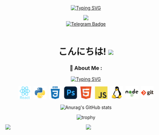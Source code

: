 <div align="center">
  
[![Typing SVG](https://readme-typing-svg.demolab.com?font=Jacquard+12&size=42&duration=3000&pause=500&color=765898&center=true&repeat=false&width=435&lines=frek666)](https://git.io/typing-svg)

<div id="header" align="center">
  <img src="https://media2.giphy.com/media/v1.Y2lkPTc5MGI3NjExaTJ0aGJpdmpkMG40eno1ejZodXpmc3NrNHJ5eHE3YjBheW1pcjZtcCZlcD12MV9pbnRlcm5hbF9naWZfYnlfaWQmY3Q9Zw/Gf1RA1jNSpbbuDE40m/giphy.gif" width="300"/>
</div>

<div id="badges">
  <a href="https://t.me/bootsudoroot">
    <img src="https://img.shields.io/badge/t.me-blue?style=for-the-badge&logo=telegram&logoColor=white" alt="Telegram Badge"/>
  </a>
</div>

<img src="https://komarev.com/ghpvc/?username=frek666&style=flat-square&color=blue" alt=""/>

<div align="center">
<h1>
 こんにちは!
  <img src="https://media.giphy.com/media/hvRJCLFzcasrR4ia7z/giphy.gif" width="25px"/>
</h1>


### 	:robot: About Me :

[![Typing SVG](https://readme-typing-svg.demolab.com?font=Jacquard+12&size=42&duration=3000&pause=500&color=765898&center=true&random=true&width=435&lines=developer;designer;artist;musician;Games;anime)](https://git.io/typing-svg)

<div>
  <img src="https://github.com/devicons/devicon/blob/master/icons/react/react-original-wordmark.svg" title="React" alt="React" width="40" height="40"/>&nbsp;
  <img src="https://github.com/devicons/devicon/blob/master/icons/python/python-original.svg" title="Python" alt="Python" width="40" height="40"/>&nbsp;
  <img src="https://github.com/devicons/devicon/blob/master/icons/css3/css3-plain-wordmark.svg"  title="CSS3" alt="CSS" width="40" height="40"/>&nbsp;
  <img src="https://github.com/devicons/devicon/blob/master/icons/photoshop/photoshop-original.svg" title="PHOTOSHOP" alt="PHOTOSHOP" width="40" height="40"/>&nbsp;
  <img src="https://github.com/devicons/devicon/blob/master/icons/html5/html5-original.svg" title="HTML5" alt="HTML" width="40" height="40"/>&nbsp;
  <img src="https://github.com/devicons/devicon/blob/master/icons/javascript/javascript-original.svg" title="JavaScript" alt="JavaScript" width="40" height="40"/>&nbsp;
   <img src="https://github.com/devicons/devicon/blob/master/icons/linux/linux-original.svg" title="LINUX" alt="LINUX" width="40" height="40"/>&nbsp;
  <img src="https://github.com/devicons/devicon/blob/master/icons/nodejs/nodejs-original-wordmark.svg" title="NodeJS" alt="NodeJS" width="40" height="40"/>&nbsp;
  <img src="https://github.com/devicons/devicon/blob/master/icons/git/git-original-wordmark.svg" title="Git" **alt="Git" width="40" height="40"/>
</div>

![Anurag's GitHub stats](https://github-readme-stats.vercel.app/api?username=frek666&hide=contribs,prs)

![trophy](https://github-profile-trophy.vercel.app/?username=frek666&column=3&margin-w=15&margin-h=15)

<div>
  <img height="170" align="left" src="https://github-readme-stats.vercel.app/api?username=frek666&count_private=true&include_all_commits=true" />
  <img src="https://github-readme-stats.vercel.app/api/top-langs/?username=frek666&layout=compact" />
</div>
